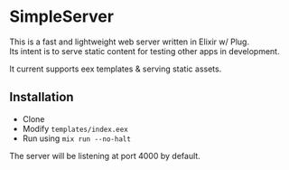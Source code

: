 # SimpleServer

This is a fast and lightweight web server written in Elixir w/ Plug.  
Its intent is to serve static content for testing other apps in development.

It current supports eex templates & serving static assets.

## Installation

* Clone
* Modify `templates/index.eex`
* Run using `mix run --no-halt`

The server will be listening at port 4000 by default.
